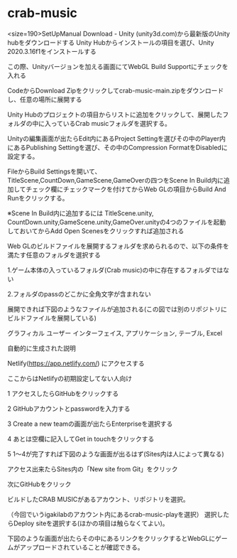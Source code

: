 # crab-music
<size=190>SetUpManual</size>
Download - Unity (unity3d.com)から最新版のUnity hubをダウンロードする 
Unity Hubからインストールの項目を選び、Unity 2020.3.16f1をインストールする 

この際、Unityバージョンを加える画面にてWebGL Build Supportにチェックを入れる 

 

CodeからDownload Zipをクリックしてcrab-music-main.zipをダウンロードし、任意の場所に展開する 

Unity Hubのプロジェクトの項目からリストに追加をクリックして、展開したフォルダの中に入っているCrab musicフォルダを選択する。 

 

Unityの編集画面が出たらEdit内にあるProject Settingを選びその中のPlayer内にあるPublishing Settingを選び、その中のCompression FormatをDisabledに設定する。 

 

FileからBuild Settingsを開いて、TitleScene,CountDown,GameScene,GameOverの四つをScene In Build内に追加してチェック欄にチェックマークを付けてからWeb GLの項目からBuild And Runをクリックする。 

※Scene In Build内に追加するには TitleScene.unity, CountDown.unity,GameScene.unity,GameOver.unityの4つのファイルを起動しておいてからAdd Open Scenesをクリックすれば追加される 

 

Web GLのビルドファイルを展開するフォルダを求められるので、以下の条件を満たす任意のフォルダを選択する 

1.ゲーム本体の入っているフォルダ(Crab music)の中に存在するフォルダではない 

2.フォルダのpassのどこかに全角文字が含まれない 

展開できれば下図のようなファイルが追加される(この図では別のリポジトリにビルドファイルを展開している) 

グラフィカル ユーザー インターフェイス, アプリケーション, テーブル, Excel

自動的に生成された説明 

Netlify(https://app.netlify.com/) にアクセスする 

ここからはNetlifyの初期設定してない人向け 

1  アクセスしたらGitHubをクリックする 

2  GitHubアカウントとpasswordを入力する 

3  Create a new teamの画面が出たらEnterpriseを選択する 

4  あとは空欄に記入してGet in touchをクリックする 

5  1～4が完了すれば下図のような画面が出るはず(Sites内は人によって異なる) 

アクセス出来たらSites内の「New site from Git」をクリック 

次にGitHubをクリック 

ビルドしたCRAB MUSICがあるアカウント、リポジトリを選択。 

（今回でいうigakilabのアカウント内にあるcrab-music-playを選択） 
選択したらDeploy siteを選択する(ほかの項目は触らなくてよい)。 

下図のような画面が出たらその中にあるリンクをクリックするとWebGLにゲームがアップロードされていることが確認できる。 
